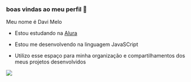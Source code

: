 ### boas vindas ao meu perfil 🙂

Meu nome é Davi Melo

- Estou estudando na [Alura](https://www.alura.com.br)

- Estou me desenvolvendo na linguagem JavaSCript

- Utilizo esse espaço para minha organização e compartilhamentos dos meus projetos desenvolvidos





![](https://media.tenor.com/AmrdlpX_ymMAAAAM/flork.gif)
